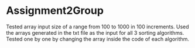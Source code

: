 # Assignment2Group


Tested array input size of a range from 100 to 1000 in 100 increments. Used the arrays generated in the txt file as the input for all 3 sorting algorithms. 
Tested one by one by changing the array inside the code of each algorithm.

